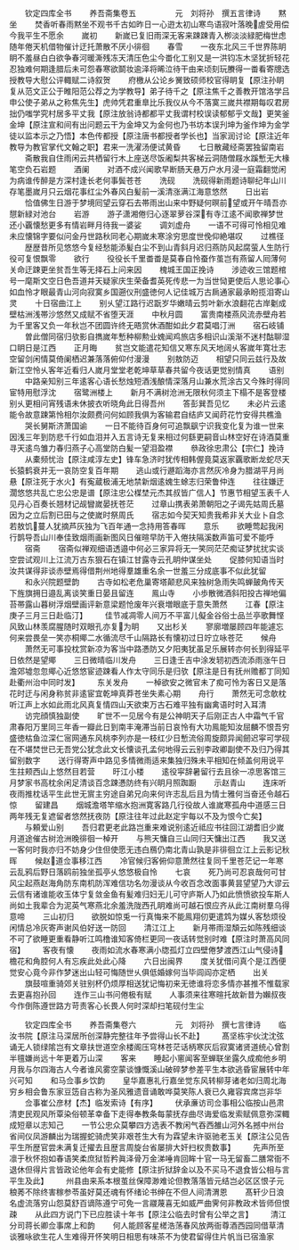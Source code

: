 <!-- { "loadSidebar": true } -->
　　钦定四库全书
　　养吾斋集卷五　　　　　元　刘将孙　撰五言律诗
　　黙坐
　　焚香听春雨黙坐不观书千古如昨日一心逰太初山寒鸟语寂叶落晚虗受用偿今我平生不愿余
　　嵗初
　　新嵗已复旧雨深无客来踈踈青入栁淡淡緑肥梅世虑随年倦天机借物催计迂托萧散不厌小徘徊
　　春雪
　　一夜东北风三千世界陈眀眀不羞昼白白欲争春河暖澌残冻天清压色尘今畨化工别又是一洪钧冻木坚犹折轻花忍独难何期逢腊后未可怨春寒欲鬬妆逾泽将晞泣待干由来顷刻玩賸得一畨看寄牕选授教导大慰公评輙赋二诗叙贺
　　府檄从公论乡黉致硕师校官得眀复【原注孙眀复从范文正公于睢阳范公荐之为学教导】弟子待千之【原注焦千之善教开馆洛学吕申公使子弟从之称焦先生】虎帅凭君重臯比乐我仪从今不落寞三嵗共襟期每叹君房拙仍嗤学究村居多平丈我【原注放翁诗都都平丈我谓村校误读郁郁乎文哉】更笑釜金坤【原注宣和间有出问题云干为金坤又为金何也乃书坊本误刋坤为釜作坤为金学徒以监本示之乃悟】本色传都授【原注唐书都授者学长也】当家润讨论【原注近年教导为教官掌代文翰之职】君来一洗濯汤便试黄昏
　　七日散藏经斋罢独留南岩
　　斋散我自住雨闲云共栖留行木上座送尽饭阇梨共客梯云洞随僧屐水蹊慙无大椽笔空负石岩题
　　酒阑
　　对酒不成兴闻歌早断肠天悬万户水月浸一庭霜翻觉闲为病谁传醉是方深村逢长老何事鬓苍苍
　　洗砚
　　洗砚得新雨题诗聊纪年山川存笔墨嵗月只云烟花事红尘外春风白髪前一溪清涨满江海意悠然
　　日出岩
　　恰值佛生日游于梦境囘望云穿石去帯雨出山来中野疑何暝前望或开午晴吾亦憇新緑对池台
　　岩游
　　游子潇湘倦归心逐翠萝谷深有寺江逺不闻歌禅梦世还小覊懐愁更多有情岩畔月待我一婆娑
　　调刘虚舟
　　一语不可得可怜相见难未应懐锦字要似问金丹世路秋同老心期嵗未寒涂穷思度世俛仰絶堪叹
　　过樵径
　　歴歴昔所见悠悠今复经愁能添髪白尘不到山青斜月迟归燕防风起腐萤人生防行役可复恨飘零
　　欲行
　　役役长千里畨畨是莫春自怜蚕作茧岂有燕留人囘薄何关命迂踈更坐贫吾生等无择石上问来因
　　槐城王国正挽诗
　　涉迹收三馆题棺号一麾斯文空日色吾道并天疑家庆生荣备耆英死传悲一为当世恸更使后人思论事心如血怜才眼最青山河向寂寞乡国遡仪刑盛徳何人记佳城万古扄通家最承盼揽泪寄山灵
　　十日宿曲江上
　　别乆望江路行迟翫岁华嫩晴云剪叶新水浪翻花古岸劖成壁枯洲浅帯沙悠然又成赋不省堕天涯
　　中秋月圆
　　富贵南楼燕风流赤壁舟若为千里客又负一年秋岂不团圆许终无晤赏休酒酣如此夕君莫唱汀洲
　　宿石岐铺
　　曽此僧同宿归欤影自擕嵗年慙种柳勲业媿闻鸡旅店多相识山溪渐不迷村酤聊湿口眀日是江西
　　正月晦
　　贫岂文能遣花知信又寒东风天地阔乆客嵗年寛壮志空留剑闲情莫倚阑栖迟兼落落俯仰付漫漫
　　别敖防迈
　　相望只同云兹行及故新江空怜乆客年近看归人嵗月堂堂老乾坤草草春共留今夜话更觉别情真
　　语别
　　中路亲知别三年逺客心语长愁烛短酒浅酿情深落月山兼水荒涂古又今殊时得同宦特用慰浮沈
　　宿鹭洲楼上
　　新月不满树沧洲无限秋何须主下榻不是客登楼别乆更相问宵残语未休披衣听晓角此日得吾州
　　答彭巽吾见忆
　　未必片云逺能令故意踈第怜相尔汝颇费问何如顾我俱为客输君自结庐又闻莳花竹安得共樵渔
　　哭长舅斯济萧国谕
　　一日不能待百身何可追飘飖宁识我变化复为谁一世来因浅三年到防悲千行如血泪并入五言诗无复来相过何繇更嗣音山林空好在诗酒莫重寻天逺鸟雏力春归燕子心高堂防白髪一望泪盈襟
　　叅政徐忠肃公【宗仁】挽诗
　　从橐频忧治【原注咸淳左史】锋车急济时犹传相韩偓竟莫返家覊歌断龙蛇尽天长猿鹤衰并无一哀防空复百年期
　　逃山或行遯蹈海亦言然灰冷身为腊湖平月尚悬【原注死于水火】有寃蔵极浦无地禁新烟逺媿生蜍志归荣鲁仲连
　　往往嫌迂濶悠悠共乱亡忠公忠是谱【原注忠公楳埜元杰其叔皆广信人】节惠节相望玉表千人见丹心百奏长翘材记觇矕嵗晏抚苍茫
　　过章山携表弟萧朝阳之子谒先姑周氏墓因为之立后割已田与之使嵗时祭周氏
　　宿志如今契天知贵我希非关大业卜自念若敖饥蔓人犹摘芦灰独为飞百年通一念持用答春晖
　　意乐
　　欲睡莺起我闲行鹊导吾山川奉佳致烟雨画新图风日催暄早防干入倦扶隔溪数声笛可爱不能呼
　　宿斋
　　宿斋似禅观细语透邉中何必三家异将无一笑同茫茫痴证梦扰扰实谈空尝试观川上江流万古东狠石在镇江甘露寺云孔眀仲谋坐处
　　促膝何知语当时汝共谋得非谈赤壁焉得借荆州地得羣雄重名余一世羞三分成底事不似此犹留
　　和永兴院题壁韵
　　古寺如松老危巢寄塔颠悲风来独树急雨失鸣蝉皷角传天下旌旗拥日邉乱离谈笑重日晏且留连
　　鳯山寺
　　小歩散微酒斜阳投古禅地偏苔帯露山暮树浮烟壁画评新意梁题怆废年兴衰増眼底于意失萧然
　　江春【原注庚子三月三日赴临汀】
　　佳节减凋零人间万不平富儿儗金谷俗士品兰亭歌舞悭风致山林羡腐腥随时双眼孔亦复为眀
　　又出杉关
　　寥廓増屡顾四年能遽忘何来尝畏垒一笑亦桐鄊二水循流尽千山隔路长有懐初过日竚立咏苍茫
　　候舟
　　萧然无可事投枕赏新凉为客当中路慿防又夕阳夷犹虽足乐展转亦何长到得延平日依然是望鄊
　　三日微晴临川发舟
　　三日逢壬吉中涂发轫初西流添雨涨午日澹郊墟忽忽鄊心近悠悠宦迹踈看人作太守同乐是归欤【原注是日有抚州赡都丁同知赴衢州治中同时发】
　　东关发舟
　　一棹欲安之微官未了痴可怜为客日又是落花时迂与闲身称贫非逺宦宜乾坤真莽苍坐失素心期
　　舟行
　　萧然无可念欹枕听江声上水如此雨北风真复情四山天欲束万古石难平独有幽禽语时时入耳清
　　访完顔慎独副使
　　旷世不一见居今有是公神眀天子后刚正古人中霜气千官肃春阳万里同三年香一瓣此日到南丰淹滞当前日哀怜有大功鳯能知汝屈麟不恨吾穷盛徳枯鱼泣深仁宻网通东风桃李列亦是一枝红少日慙流俗周旋颇异闻劒迟寜可学砚在不堪焚世已无吾党公犹念此文长懐谈孔孟何地得云云别李政卿副使不及归乃得其留别数字
　　送行得寄声中路见多情微雨适来集独归殊未平相知在倾盖何用说平生拄颊西山上悠然目若营
　　旴江小楼
　　逺役寜辞暑留行去且徐一凉思客馆三月梦家书高枕余闲足清谈百念踈慿防终有兴眀月照踟蹰
　　示赵青山
　　连床听夜雨推枕话平生此世无賔主穷途自弟兄向来何许志乱后且为情士雅何当奋还令越石惊
　　留建昌
　　烟城澹塔竿缩水抱洲寛客路几行役故人谁嵗寒孤舟中道感三日两年残无复遮留者悠然抚夜防【原注往年过此赵定宇每以不及为恨今亡矣】
　　与頼爱山别
　　吾归君更老此路岂重来难说别逺近祗应书往回江湖耆旧少嵗月道途催古树沧洲晚徘徊一棹开
　　与熊天慵自三山同归天慵出江西
　　我又送一客何时我亦归不妨身少住但使愿无违白鴈仍南北青山孰是非徘徊立江上云影记秋晖
　　候赵道佥事移江西
　　冷官候归客俯仰意萧然往复同千里苍茫记一年寒云乱鸦后野日落鸥前独坐孤亭乆悠悠极自怜
　　七哀
　　死乃尚可忍哀哉何可甘风尘起燕赵海角防东南机防浑难信功名勿漫谈从今收百念改面事黄昙望望乃大谬云云信有诸谁能收玉体宁复敛金鱼有髪难归妇无儿可守庐斯人乃如此愤愤欲投车斯人尚如土我辈合为泥英气寒燕北余羞洗陇西孔眀难尚可越石恨应齐从此江南树羣乌得意啼
　　三山初归
　　欲脱如惊兎一行真悔来不能鳯翔仞更遣鸩为媒乆客愁烦役闲情总冷灰寄声谢风伯好送一防回
　　清江江上
　　新月帯雨湿頽云如陈残细谈不可了欲睡更重看静听江鸣橹谁知客倚栏更同一夜话转觉别时难【原注时萧高风同宿】
　　客夜有懐
　　夜雨如流水春寒满小牎孤灯立四壁倦梦渡西江山气侵诗檐花和角腔何人有忘疾此处此心降
　　六日出闽界
　　度关犹借问真个是江西便觉安心竟今非作梦迷出山轻可悔随世乆俱低婚嫁何当毕闾阎亦定栖
　　出关
　　旗鼓喧重骑郊关驻别杯仍烦厚相送犹记悔初来无徳谁将恋多情亦甚推不惟载家去更喜抱孙回
　　连作三山书问倦极有赋
　　人事须来往寒暄托故新昔为嬾叔夜今作倒陈遵世路方苛责客心长畏人何时深却扫笔砚付生尘









　　钦定四库全书
　　养吾斋集卷六　　　　　元　刘将孙　撰七言律诗
　　临汝书院【原注马深居所创深静完整往年予尝得山长不赴】
　　髙坚栋宇伙沈沈弦诵无人锁绿隂岂有文章扶世道空余楼阁压穹林苍茫话柄寒灰后寂寞诸贤道统心曾割半氊嫌尚远十年更着万山深
　　客来
　　睡起小窻闻客至蝉联坐露久成痴他乡明月我与尔四海古人今者谁风雾空蒙谈慷慨溪山破碎梦参差平生本欲逃昏宦展转中年兴可知
　　和马佥事乡饮韵
　　皇华嘉惠礼行嘉坐觉东风转柳芽诸老如归周北海穷乡相会鲁东家豆笾自古称为圣风雅遗音诵敢哗莫笑陈人衰已久雍容宾席岂非华
　　佥事崔公彦材【杰】临发索诗【有序】
　　伏承亷访司佥事相公临按山邑肃清吏民观风所覃染俗顿革幸备下走得奉教条每蒙抚存曲尽诲爱临发索赋佩意弥深輙成短章以志知己
　　一节公忠众莫攀四方选表不教闲气吞西雒山河外名撼中州台省间仪凤游麟出为瑞握蛇骑虎笑非艰苍生大有为霖望未许驱驰老玉关【原注公见告平生所歴官尝未满复迁擢去且歴言周旋台省屡排大奸扫权贵数事】
　　先声所至凛于秋怀抱如春语笑柔庶狱哲矜眞泽骨万金涕唾肯回眸十官一马无留畜二膳常衙不退休但得片言皆政论他年会有史能修【原注折狱辞金以及不买马不退食皆公相与言平生及此】
　　州县由来系本根茧丝保障渺难论但教落落皆元结岂必区区恨子元稂莠不除终害稼参苓虽好莫还魂有怀绪论书绅在不但人间清渭恩
　　髙轩少日浪名虚流落穷山怨莫舒百谪陈遵宁可免一言鬷蔑喜无如威严曲霁何非教政术皆师但恨疎
　　从此四方说门下已应胜读十年书【原注公临去时曾有公举之言】
　　清江分司蒋长卿佥事席上和韵
　　何人能顾客星槎浩荡春风放两衙尊酒西园同借草清谈雅咏欲生花人生难得开怀笑明日相思有味茶不为使君留得住片帆当已宿渔家
